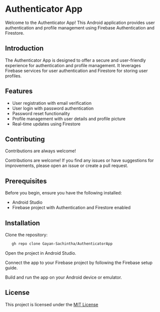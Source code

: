 
# Authenticator App

Welcome to the Authenticator App! This Android application provides user authentication and profile management using Firebase Authentication and Firestore.

## Introduction

The Authenticator App is designed to offer a secure and user-friendly experience for authentication and profile management. It leverages Firebase services for user authentication and Firestore for storing user profiles.



## Features

- User registration with email verification
- User login with password authentication
- Password reset functionality
- Profile management with user details and profile picture
- Real-time updates using Firestore

## Contributing

Contributions are always welcome!

Contributions are welcome! If you find any issues or have suggestions for improvements, please open an issue or create a pull request.


## Prerequisites

Before you begin, ensure you have the following installed:

- Android Studio
- Firebase project with Authentication and Firestore enabled
## Installation

Clone the repository:

```bash
   gh repo clone Gayan-Sachintha/AuthenticatorApp 
```    
 Open the project in Android Studio.

Connect the app to your Firebase project by following the Firebase setup guide.

Build and run the app on your Android device or emulator.    


## License

This project is licensed under the [MIT License](https://choosealicense.com/licenses/mit/)

